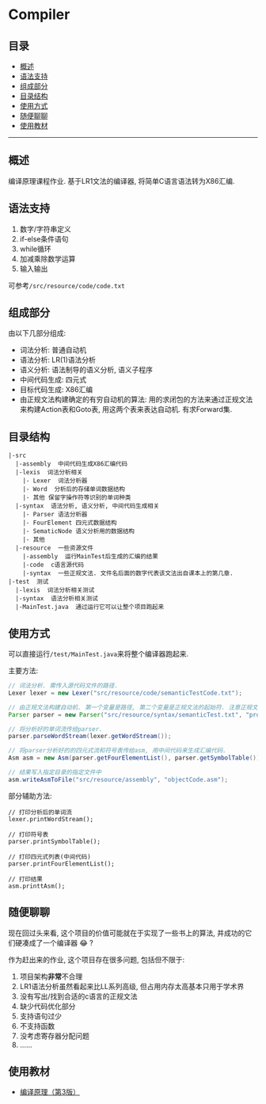 # Compiler

## 目录

- [概述](#概述)
- [语法支持](#语法支持)
- [组成部分](#组成部分)
- [目录结构](#目录结构)
- [使用方式](#使用方式)
- [随便聊聊](#随便聊聊)
- [使用教材](#使用教材)

---

## 概述

编译原理课程作业. 基于LR1文法的编译器, 将简单C语言语法转为X86汇编.

## 语法支持

1. 数字/字符串定义
2. if-else条件语句
3. while循环
4. 加减乘除数学运算
5. 输入输出

可参考`/src/resource/code/code.txt`

## 组成部分

由以下几部分组成:

* 词法分析: 普通自动机
* 语法分析: LR(1)语法分析
* 语义分析: 语法制导的语义分析, 语义子程序
* 中间代码生成: 四元式
* 目标代码生成: X86汇编
* 由正规文法构建确定的有穷自动机的算法: 用的求闭包的方法来通过正规文法来构建Action表和Goto表, 用这两个表来表达自动机. 有求Forward集.

## 目录结构

```
|-src
  |-assembly  中间代码生成X86汇编代码
  |-lexis  词法分析相关
    |- Lexer  词法分析器
    |- Word  分析后的存储单词数据结构
    |- 其他 保留字操作符等识别的单词种类
  |-syntax  语法分析, 语义分析, 中间代码生成相关
    |- Parser 语法分析器
    |- FourElement 四元式数据结构
    |- SematicNode 语义分析用的数据结构
    |- 其他
  |-resource  一些资源文件
    |-assembly  运行MainTest后生成的汇编的结果
    |-code  c语言源代码
    |-syntax  一些正规文法. 文件名后面的数字代表该文法出自课本上的第几章.
|-test  测试
  |-lexis  词法分析相关测试
  |-syntax  语法分析相关测试
  |-MainTest.java  通过运行它可以让整个项目跑起来 

```


## 使用方式

可以直接运行`/test/MainTest.java`来将整个编译器跑起来.

主要方法:

```java
// 词法分析. 需传入源代码文件的路径.
Lexer lexer = new Lexer("src/resource/code/semanticTestCode.txt");

// 由正规文法构建自动机. 第一个变量是路径, 第二个变量是正规文法的起始符. 注意正规文法要符合LR1文法的要求.
Parser parser = new Parser("src/resource/syntax/semanticTest.txt", "program");  

// 将分析好的单词流传给parser.
parser.parseWordStream(lexer.getWordStream());

// 将parser分析好的的四元式流和符号表传给asm, 用中间代码来生成汇编代码.
Asm asm = new Asm(parser.getFourElementList(), parser.getSymbolTable());

// 结果写入指定目录的指定文件中
asm.writeAsmToFile("src/resource/assembly", "objectCode.asm");
```

部分辅助方法:

```
// 打印分析后的单词流
lexer.printWordStream();

// 打印符号表
parser.printSymbolTable();

// 打印四元式列表(中间代码)
parser.printFourElementList();

// 打印结果        
asm.printtAsm();
```

## 随便聊聊

现在回过头来看, 这个项目的价值可能就在于实现了一些书上的算法, 并成功的它们硬凑成了一个编译器 :joy: ?

作为赶出来的作业, 这个项目存在很多问题, 包括但不限于:

1. 项目架构**非常**不合理 
2. LR1语法分析虽然看起来比LL系列高级, 但占用内存太高基本只用于学术界
3. 没有写出/找到合适的c语言的正规文法
4. 缺少代码优化部分
5. 支持语句过少
6. 不支持函数
7. 没考虑寄存器分配问题
8. ......

## 使用教材

- [编译原理（第3版）](http://www.tup.tsinghua.edu.cn/booksCenter/book_02631501.html)
